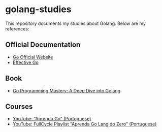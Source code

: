 # golang-studies

This repository documents my studies about Golang. Below are my references:

## Official Documentation
- [Go Official Website](https://go.dev/)
- [Effective Go](https://go.dev/doc/effective_go)

## Book
- [Go Programming Mastery: A Deep Dive into Golang](https://www.amazon.com.br/Programming-Mastery-Fundamentals-Techniques-Applications-ebook/dp/B0DDHJ51KZ/ref=sr_1_1?__mk_pt_BR=%C3%85M%C3%85%C5%BD%C3%95%C3%91&crid=2N45DB4PCQAEE&dib=eyJ2IjoiMSJ9.__4Bp3-7VC39qdhzWUV59OFbWPV-Ioy-3kylJjbf39_ybR--G2J12b6FL05k3VfGJDla5fThvR1jBJB9SnrQsuBJ9nc4GP22HSZoYkxlivYEIZ6lc9IbXbb19r3VvoJ-TqClx-HzgeDLpkn6wlHmjSRmlW9UcFzMBweh437EzsO354VSAvah5cLoRG94Gu6zbfyVJay2yrzguXIvBzMs6GoqQPF63PJy_2uL7_ug5Bg.6LWIOdtVP7t-hFS1sJ_R12EqkpSXLdQyEMe0gHniOl0&dib_tag=se&keywords=go+programming+mastery&qid=1737508771&s=books&sprefix=go+programing+mastery%2Cstripbooks%2C199&sr=1-1)

## Courses
- [YouTube: "Aprenda Go" (Portuguese)](https://www.youtube.com/watch?v=WiGU_ZB-u0w&list=PLCKpcjBB_VlBsxJ9IseNxFllf-UFEXOdg)
- [YouTube: FullCycle Playlist "Aprenda Go Lang do Zero" (Portuguese)](https://www.youtube.com/watch?v=_MkQLDMak-4&list=PL5aY_NrL1rjucQqO21QH8KclsLDYu1BIg)
